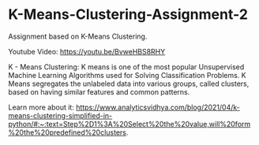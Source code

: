 # K-Means-Clustering-Assignment-2
Assignment based on K-Means Clustering.

Youtube Video: https://youtu.be/BvweHBS8RHY

K - Means Clustering: K means is one of the most popular Unsupervised Machine Learning Algorithms used for Solving Classification Problems. K Means segregates the unlabeled data into various groups, called clusters, based on having similar features and common patterns.

Learn more about it: https://www.analyticsvidhya.com/blog/2021/04/k-means-clustering-simplified-in-python/#:~:text=Step%2D1%3A%20Select%20the%20value,will%20form%20the%20predefined%20clusters.

